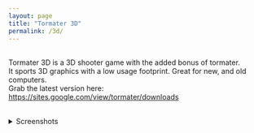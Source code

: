 ```yaml
---
layout: page
title: "Tormater 3D"
permalink: /3d/
---
```

<br>Tormater 3D is a 3D shooter game with the added bonus of tormater.
<br>It sports 3D graphics with a low usage footprint. Great for new, and old computers.
<br>Grab the latest version here: <a href="https://sites.google.com/view/tormater/downloads" target="_blank">https://sites.google.com/view/tormater/downloads</a>
<br><br><details class="postspoiler"><summary>Screenshots</summary><img class="postimg" src="https://i.ibb.co/Xy9CLBx/Screenshot-Doom-20220801-182847.png"><img class="postimg" src="https://i.ibb.co/t4PzNBQ/Screenshot-Doom-20220801-183022.png"></details>
